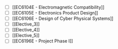 - [ ] [[EC6104E - Electromagnetic Compatibility]]
- [ ] [[EC6105E - Electronics Product Design]]
- [ ] [[EC6106E - Design of Cyber Physical Systems]]
- [ ] [[Elective_3]]
- [ ] [[Elective_4]]
- [ ] [[Elective_5]]
- [ ] [[EC6196E - Project Phase I]]
